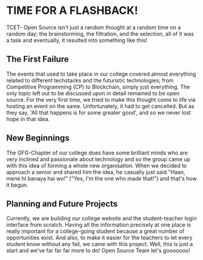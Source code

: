 # TIME FOR A FLASHBACK!
TCET- Open Source isn't just a random thought at a random time on a random day; the brainstorming, the filtration, and the selection, all of it was a task and eventually, it resulted into something like this!

## The First Failure
The events that used to take place in our college covered almost everything related to different techstacks and the futuristic technologies; from Competitive Programming (CP) to Blockchain, simply just everything. The only topic left out to be discussed upon in detail remained to be open source. For the very first time, we tried to make this thought come to life via hosting an event on the same. Unfortunately, it had to get cancelled. But as they say, 'All that happens is for some greater good', and so we never lost hope in that idea.

## New Beginnings
The GFG-Chapter of our college does have some brilliant minds who are very inclined and passionate about technology and so the group came up with this idea of forming a whole new organisation. When we decided to approach a senior and shared him the idea, he casually just said "Haan, mene hi banaya hai wo!" ("Yes, I'm the one who made that!") and that's how it begun.

## Planning and Future Projects 
Currently, we are building our college website and the student-teacher login interface from scratch. Having all the information precisely at one place is really important for a college-going student because a great number of opportunities exist. And also, to make it easier for the teachers to let every student know without any fail, we came with this project. 
Well, this is just a start and we've far far far more to do!
Open Source Team let's gooooooo!
